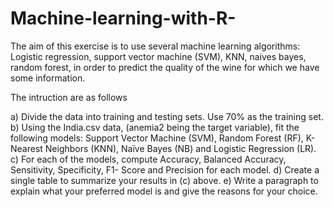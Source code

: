 # Machine-learning-with-R-
The aim of this exercise is to use several machine learning algorithms: Logistic regression, support vector machine (SVM), KNN, naives bayes, random forest, in order to predict the quality of the wine for which we have some information.

The intruction are as follows

a) Divide the data into training and testing sets. Use 70% as the training set.
b) Using the India.csv data, (anemia2 being the target variable), fit the following models: Support
Vector Machine (SVM), Random Forest (RF), K-Nearest Neighbors (KNN), Naïve Bayes (NB) and
Logistic Regression (LR).
c) For each of the models, compute Accuracy, Balanced Accuracy, Sensitivity, Specificity, F1-
Score and Precision for each model.
d) Create a single table to summarize your results in (c) above.
e) Write a paragraph to explain what your preferred model is and give the reasons for
your choice.
